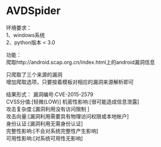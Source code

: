 # AVDSpider
环境要求：  
1、windows系统  
2、python版本 < 3.0  

功能：  
爬取http://android.scap.org.cn/index.html上的android漏洞信息  


只爬取了三个来源的漏洞  
增加爬取选项，只要按着模板对相应的漏洞来源解析即可      

结果形式：
漏洞编号:CVE-2015-2579   
CVSS分值:[轻微(LOW)]
机密性影响:[很可能造成信息泄露]   
攻击复杂度:[漏洞利用没有访问限制 ]   
攻击向量:[漏洞利用需要具有物理访问权限或本地帐户]   
身份认证:[漏洞利用无需身份认证]   
完整性影响:[不会对系统完整性产生影响]   
可用性影响:[对系统可用性无影响]   

